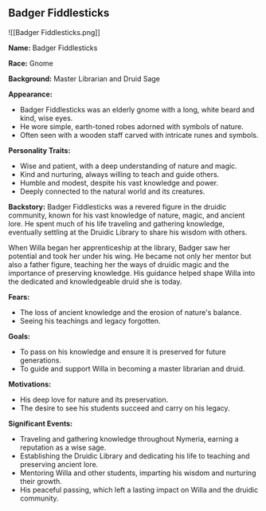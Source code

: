 ## Badger Fiddlesticks
![[Badger Fiddlesticks.png]]

**Name:** Badger Fiddlesticks

**Race:** Gnome

**Background:** Master Librarian and Druid Sage

**Appearance:**

- Badger Fiddlesticks was an elderly gnome with a long, white beard and kind, wise eyes.
- He wore simple, earth-toned robes adorned with symbols of nature.
- Often seen with a wooden staff carved with intricate runes and symbols.

**Personality Traits:**

- Wise and patient, with a deep understanding of nature and magic.
- Kind and nurturing, always willing to teach and guide others.
- Humble and modest, despite his vast knowledge and power.
- Deeply connected to the natural world and its creatures.

**Backstory:** Badger Fiddlesticks was a revered figure in the druidic community, known for his vast knowledge of nature, magic, and ancient lore. He spent much of his life traveling and gathering knowledge, eventually settling at the Druidic Library to share his wisdom with others.

When Willa began her apprenticeship at the library, Badger saw her potential and took her under his wing. He became not only her mentor but also a father figure, teaching her the ways of druidic magic and the importance of preserving knowledge. His guidance helped shape Willa into the dedicated and knowledgeable druid she is today.

**Fears:**

- The loss of ancient knowledge and the erosion of nature's balance.
- Seeing his teachings and legacy forgotten.

**Goals:**

- To pass on his knowledge and ensure it is preserved for future generations.
- To guide and support Willa in becoming a master librarian and druid.

**Motivations:**

- His deep love for nature and its preservation.
- The desire to see his students succeed and carry on his legacy.

**Significant Events:**

- Traveling and gathering knowledge throughout Nymeria, earning a reputation as a wise sage.
- Establishing the Druidic Library and dedicating his life to teaching and preserving ancient lore.
- Mentoring Willa and other students, imparting his wisdom and nurturing their growth.
- His peaceful passing, which left a lasting impact on Willa and the druidic community.